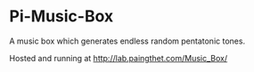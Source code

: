 # Pi-Music-Box
A music box which generates endless random pentatonic tones.

Hosted and running at http://lab.paingthet.com/Music_Box/
